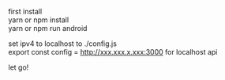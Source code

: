 first install <br>
yarn or npm install  <br>
yarn or npm run android  <br>

set ipv4 to localhost to ./config.js  <br>
export const config = http://xxx.xxx.x.xxx:3000 for localhost api  <br>

let go!
